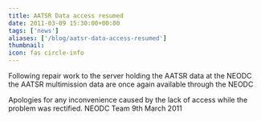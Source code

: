 ```yaml
---
title: AATSR Data access resumed
date: 2011-03-09 15:30:00+00:00
tags: ['news']
aliases: ['/blog/aatsr-data-access-resumed']
thumbnail: 
icon: fas circle-info
---
```

Following repair work to the server holding the AATSR data at the NEODC the AATSR multimission data are once again available through the NEODC


Apologies for any inconvenience caused by the lack of access while the problem was rectified. NEODC Team 9th March 2011

